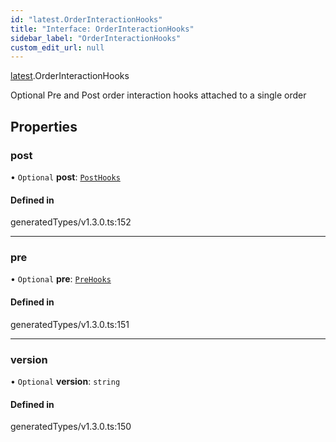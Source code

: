 ```yaml
---
id: "latest.OrderInteractionHooks"
title: "Interface: OrderInteractionHooks"
sidebar_label: "OrderInteractionHooks"
custom_edit_url: null
---
```


[latest](../namespaces/latest.md).OrderInteractionHooks

Optional Pre and Post order interaction hooks attached to a single order

## Properties

### post

• `Optional` **post**: [`PostHooks`](../namespaces/latest.md#posthooks)

#### Defined in

generatedTypes/v1.3.0.ts:152

___

### pre

• `Optional` **pre**: [`PreHooks`](../namespaces/latest.md#prehooks)

#### Defined in

generatedTypes/v1.3.0.ts:151

___

### version

• `Optional` **version**: `string`

#### Defined in

generatedTypes/v1.3.0.ts:150
